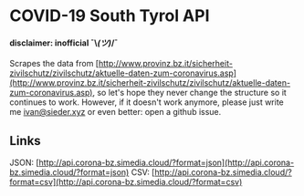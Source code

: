 # COVID-19 South Tyrol API
#### disclaimer: inofficial ¯\\_(ツ)_/¯

Scrapes the data from [http://www.provinz.bz.it/sicherheit-zivilschutz/zivilschutz/aktuelle-daten-zum-coronavirus.asp](http://www.provinz.bz.it/sicherheit-zivilschutz/zivilschutz/aktuelle-daten-zum-coronavirus.asp), so let's hope they never change the structure so it continues to work. However, if it doesn't work anymore, please just write me [ivan@sieder.xyz](mailto:ivan@sieder.xyz) or even better: open a github issue.

## Links
JSON: [http://api.corona-bz.simedia.cloud/?format=json](http://api.corona-bz.simedia.cloud/?format=json)
CSV: [http://api.corona-bz.simedia.cloud/?format=csv](http://api.corona-bz.simedia.cloud/?format=csv)